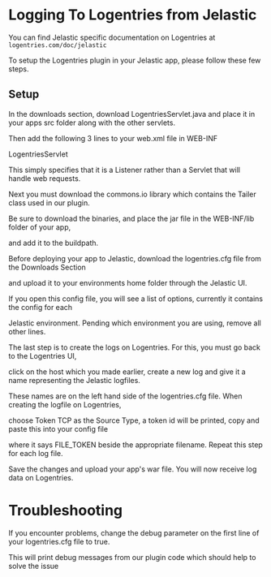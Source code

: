 Logging To Logentries from Jelastic
===================================

You can find Jelastic specific documentation on Logentries at `logentries.com/doc/jelastic`

To setup the Logentries plugin in your Jelastic app, please follow these few steps.


Setup
-----------------------------------

In the downloads section, download LogentriesServlet.java and place it in your apps src folder along with the other servlets.

Then add the following 3 lines to your web.xml file in WEB-INF

  <listener>
    <listener-class>LogentriesServlet</logentries-class>
  </listener>
  
This simply specifies that it is a Listener rather than a Servlet that will handle web requests.

Next you must download the commons.io library which contains the Tailer class used in our plugin.

Be sure to download the binaries, and place the jar file in the WEB-INF/lib folder of your app,

and add it to the buildpath.

Before deploying your app to Jelastic, download the logentries.cfg file from the Downloads Section

and upload it to your environments home folder through the Jelastic UI.

If you open this config file, you will see a list of options, currently it contains the config for each

Jelastic environment. Pending which environment you are using, remove all other lines.

The last step is to create the logs on Logentries. For this, you must go back to the Logentries UI,

click on the host which you made earlier, create a new log and give it a name representing the Jelastic logfiles.

These names are on the left hand side of the logentries.cfg file. When creating the logfile on Logentries,

choose Token TCP as the Source Type, a token id will be printed, copy and paste this into your config file

where it says FILE_TOKEN beside the appropriate filename. Repeat this step for each log file.

Save the changes and upload your app's war file. You will now receive log data on Logentries.

Troubleshooting
========================

If you encounter problems, change the debug parameter on the first line of your logentries.cfg file to true.

This will print debug messages from our plugin code which should help to solve the issue